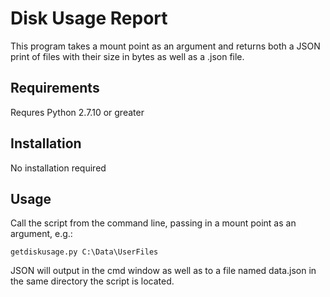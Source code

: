 # Disk Usage Report

This program takes a mount point as an argument and returns both a JSON print of files with their size in bytes as well as
a .json file.

## Requirements

Requres Python 2.7.10 or greater

## Installation

No installation required

## Usage

Call the script from the command line, passing in a mount point as an argument, e.g.:

~~~
getdiskusage.py C:\Data\UserFiles
~~~

JSON will output in the cmd window as well as to a file named data.json in the same directory the script is located.
